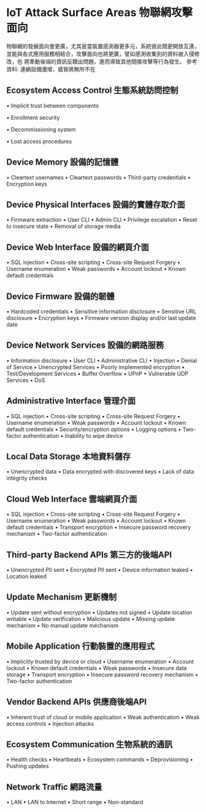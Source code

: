 # IoT Attack Surface Areas 物聯網攻擊面向
物聯網的發展面向會更廣，尤其是當裝置感測器更多元，系統彼此間更開放互連，並能與各式應用服務相結合，攻擊面向也將更廣，譬如感測收集到的資料被入侵修改，也 將牽動後端的資訊反饋出問題，進而導致其他間接攻擊等行為發生。
參考資料: 連網設備激增，威脅將無所不在

## Ecosystem Access Control 生態系統訪問控制
•	Implicit trust between components 

•	Enrollment security

•	Decommissioning system

•	Lost access procedures

## Device Memory 設備的記憶體
•	Cleartext usernames
•	Cleartext passwords
•	Third-party credentials
•	Encryption keys

## Device Physical Interfaces 設備的實體存取介面
•	Firmware extraction
•	User CLI
•	Admin CLI
•	Privilege escalation
•	Reset to insecure state
•	Removal of storage media

## Device Web Interface 設備的網頁介面
•	SQL injection
•	Cross-site scripting
•	Cross-site Request Forgery
•	Username enumeration
•	Weak passwords
•	Account lockout
•	Known default credentials

## Device Firmware 設備的韌體
•	Hardcoded credentials
•	Sensitive information disclosure
•	Sensitive URL disclosure
•	Encryption keys
•	Firmware version display and/or last update date

## Device Network Services 設備的網路服務
•	Information disclosure
•	User CLI
•	Administrative CLI
•	Injection
•	Denial of Service
•	Unencrypted Services
•	Poorly implemented encryption
•	Test/Development Services
•	Buffer Overflow
•	UPnP
•	Vulnerable UDP Services
•	DoS

## Administrative Interface 管理介面
•	SQL injection
•	Cross-site scripting
•	Cross-site Request Forgery
•	Username enumeration
•	Weak passwords
•	Account lockout
•	Known default credentials
•	Security/encryption options
•	Logging options
•	Two-factor authentication
•	Inability to wipe device

## Local Data Storage 本地資料儲存
•	Unencrypted data
•	Data encrypted with discovered keys
•	Lack of data integrity checks

## Cloud Web Interface 雲端網頁介面
•	SQL injection
•	Cross-site scripting
•	Cross-site Request Forgery
•	Username enumeration
•	Weak passwords
•	Account lockout
•	Known default credentials
•	Transport encryption
•	Insecure password recovery mechanism
•	Two-factor authentication

## Third-party Backend APIs 第三方的後端API
•	Unencrypted PII sent
•	Encrypted PII sent
•	Device information leaked
•	Location leaked

## Update Mechanism 更新機制
•	Update sent without encryption
•	Updates not signed
•	Update location writable
•	Update verification
•	Malicious update
•	Missing update mechanism
•	No manual update mechanism

## Mobile Application 行動裝置的應用程式
•	Implicitly trusted by device or cloud
•	Username enumeration
•	Account lockout
•	Known default credentials
•	Weak passwords
•	Insecure data storage
•	Transport encryption
•	Insecure password recovery mechanism
•	Two-factor authentication

## Vendor Backend APIs 供應商後端API
•	Inherent trust of cloud or mobile application
•	Weak authentication
•	Weak access controls
•	Injection attacks

## Ecosystem Communication 生物系統的通訊
•	Health checks
•	Heartbeats
•	Ecosystem commands
•	Deprovisioning
•	Pushing updates

## Network Traffic 網路流量
•	LAN
•	LAN to Internet
•	Short range
•	Non-standard

